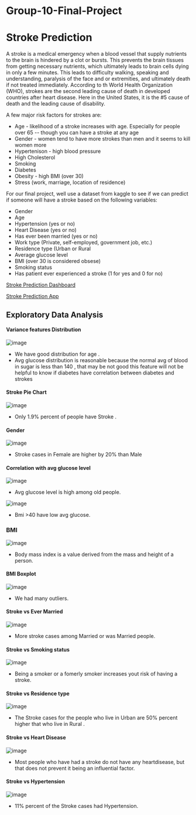 # Group-10-Final-Project
# Stroke Prediction
A stroke is a medical emergency when a blood vessel that supply nutrients to the brain is hindered  by a clot or bursts. This prevents the brain tissues from getting necessary nutrients, which ultimately leads to brain cells dying in only a few minutes. This leads to difficulty walking, speaking and understanding, paralysis of the face and or extremities, and ultimately death if not treated immediately. According to th World Health Organization (WHO), strokes are the second leading cause of death in developed countries after heart disease. Here in the United States, it is the #5 cause of death and the leading cause of disability.

A few major risk factors for strokes are:
* Age - likelihood of a stroke increases with age. Especially for people over 65 -- though you can have a stroke at any age
* Gender - women tend to have more strokes than men and it seems to kill women more
* Hypertenison - high blood pressure
* High Cholesterol
* Smoking
* Diabetes
* Obesity - high BMI (over 30)
* Stress (work, marriage, location of residence)

For our final project, well use a dataset from kaggle to see if we can predict if someone will have a stroke based on the following variables:
* Gender
* Age
* Hypertension (yes or no)
* Heart Disease (yes or no)
* Has ever been married (yes or no)
* Work type (Private, self-employed, government job, etc.)
* Residence type (Urban or Rural
* Average glucose level
* BMI (over 30 is considered obsese)
* Smoking status
* Has patient ever experienced a stroke (1 for yes and 0 for no)

[Stroke Prediction Dashboard](https://public.tableau.com/profile/amr.salem8189#!/vizhome/StrokePredictionDashboard/StrokePredictionDash?publish=yes)
 
[Stroke Prediction App]( https://nypasha1928.github.io/Stroke_Prediction_App/)

## Exploratory Data Analysis

#### Variance features Distribution

![image](https://github.com/nypasha1928/Group-10-Final-Project/blob/main/image/Variance%20features%20Distribution.png)

 * We have good distribution for age .
 * Avg glucose distribution is reasonable because the normal avg of blood in sugar is less than 140 , that may be not good this feature will not be helpful to know if diabetes have correlation between diabetes and strokes


#### Stroke Pie Chart
![image](https://github.com/nypasha1928/Group-10-Final-Project/blob/main/image/Stroke%20Pie%20Chart.png)
 * Only 1.9% percent of people have Stroke . 
 

#### Gender
 ![image](https://github.com/nypasha1928/Group-10-Final-Project/blob/main/image/Stroke%20vs%20Gender.png)
  * Stroke cases in Female are higher by 20% than Male 
 

#### Correlation with avg glucose level 
 ![image](https://github.com/nypasha1928/Group-10-Final-Project/blob/main/image/Age%20vs%20avg_glucose_level.png) 
  * Avg glucose level is high among old people.

 ![image](https://github.com/nypasha1928/Group-10-Final-Project/blob/main/image/Bmi%20vs%20avg_glucose_level.png)
  * Bmi >40 have low avg glucose.

### BMI
![image](https://github.com/nypasha1928/Group-10-Final-Project/blob/main/image/BMI.png)
 * Body mass index is a value derived from the mass and height of a person.

#### BMI Boxplot
![image](https://github.com/nypasha1928/Group-10-Final-Project/blob/main/image/Bmi%20Boxplot.png)
* We had many outliers.


#### Stroke vs  Ever Married
![image](https://github.com/nypasha1928/Group-10-Final-Project/blob/main/image/Stroke%20vs%20EverMarried.png)
* More stroke cases among Married or was Married people.


#### Stroke vs Smoking status
![image](https://github.com/nypasha1928/Group-10-Final-Project/blob/main/image/Stroke%20vs%20Smoking%20Status.png)
 * Being a smoker or a fomerly smoker increases yout risk of having a stroke.


#### Stroke vs Residence type
![image](https://github.com/nypasha1928/Group-10-Final-Project/blob/main/image/Stroke%20vs%20Residence%20type.png)
 * The Stroke cases for the people who live in Urban are  50% percent higher that who live in Rural .



#### Stroke vs Heart Disease
![image](https://github.com/nypasha1928/Group-10-Final-Project/blob/main/image/Stroke%20vs%20Heart%20Disease.png)
 * Most people who have had a stroke do not have any heartdisease, but that does not prevent it being an influential factor. 


#### Stroke vs Hypertension 
![image](https://github.com/nypasha1928/Group-10-Final-Project/blob/main/image/Stroke%20vs%20Hypertention.png)
 * 11% percent of the Stroke cases had Hypertension. 
